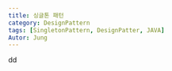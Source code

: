 ```yaml
---
title: 싱글톤 패턴
category: DesignPattern
tags: [SingletonPattern, DesignPatter, JAVA]
Autor: Jung
---
```


dd
